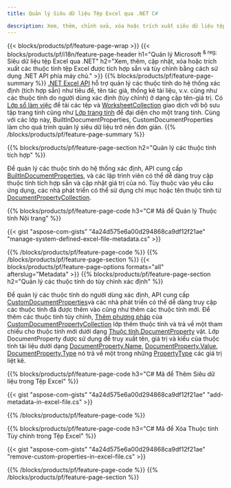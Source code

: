 ```yaml
---
title: Quản lý Siêu dữ liệu Tệp Excel qua .NET C#

description: Xem, thêm, chỉnh sửa, xóa hoặc trích xuất siêu dữ liệu tệp Excel chỉ với vài dòng mã C#
---
```

{{< blocks/products/pf/feature-page-wrap >}}
{{< blocks/products/pf/i18n/feature-page-header h1="Quản lý Microsoft <sup> & reg; </sup> Siêu dữ liệu tệp Excel qua .NET" h2="Xem, thêm, cập nhật, xóa hoặc trích xuất các thuộc tính tệp Excel được tích hợp sẵn và tùy chỉnh bằng cách sử dụng .NET API phía máy chủ." >}}
{{% blocks/products/pf/feature-page-summary %}}
[.NET Excel API](/cells/net/) hỗ trợ quản lý các thuộc tính do hệ thống xác định (tích hợp sẵn) như tiêu đề, tên tác giả, thống kê tài liệu, v.v. cũng như các thuộc tính do người dùng xác định (tùy chỉnh) ở dạng cặp tên-giá trị. Có [Lớp sổ làm việc](https://reference.aspose.com/cells/net/aspose.cells/workbook) để tải các tệp và [WorksheetCollection](https://reference.aspose.com/cells/net/aspose.cells/worksheetcollection) giao dịch với bộ sưu tập trang tính cũng như [Lớp trang tính](https://reference.aspose.com/cells/net/aspose.cells/worksheet) để đại diện cho một trang tính. Cùng với các lớp này, BuiltInDocumentProperties, CustomDocumentProperties làm cho quá trình quản lý siêu dữ liệu trở nên đơn giản. 
{{% /blocks/products/pf/feature-page-summary %}}

{{% blocks/products/pf/feature-page-section h2="Quản lý các thuộc tính tích hợp" %}}

Để quản lý các thuộc tính do hệ thống xác định, API cung cấp [BuiltInDocumentProperties](https://reference.aspose.com/cells/net/aspose.cells/workbook/properties/builtindocumentproperties), và các lập trình viên có thể dễ dàng truy cập thuộc tính tích hợp sẵn và cập nhật giá trị của nó. Tùy thuộc vào yêu cầu ứng dụng, các nhà phát triển có thể sử dụng chỉ mục hoặc tên thuộc tính từ [DocumentPropertyCollection](https://reference.aspose.com/cells/net/aspose.cells.properties/documentpropertycollection). 

{{% blocks/products/pf/feature-page-code h3="C# Mã để Quản lý Thuộc tính Nội trang" %}}

{{< gist "aspose-com-gists" "4a24d575e6a00d294868ca9df12f21ae" "manage-system-defined-excel-file-metadata.cs" >}}

{{% /blocks/products/pf/feature-page-code %}}
{{% /blocks/products/pf/feature-page-section %}}
{{< blocks/products/pf/feature-page-options formats="all" afterslug="Metadata" >}}
{{% blocks/products/pf/feature-page-section h2="Quản lý các thuộc tính do tùy chỉnh xác định" %}}

Để quản lý các thuộc tính do người dùng xác định, API cung cấp [CustomDocumentProperties](https://reference.aspose.com/cells/net/aspose.cells/workbook/properties/customdocumentproperties)và các nhà phát triển có thể dễ dàng truy cập các thuộc tính đã được thêm vào cũng như thêm các thuộc tính mới. Để thêm các thuộc tính tùy chỉnh, [Thêm phương pháp](https://reference.aspose.com/cells/net/aspose.cells.properties/customdocumentpropertycollection/methods/add/index) của [CustomDocumentPropertyCollection](https://reference.aspose.com/cells/net/aspose.cells.properties/customdocumentpropertycollection) lớp thêm thuộc tính và trả về một tham chiếu cho thuộc tính mới dưới dạng [Thuộc tính.DocumentProperty](https://reference.aspose.com/cells/net/aspose.cells.properties/documentproperty) vật. Lớp DocumentProperty được sử dụng để truy xuất tên, giá trị và kiểu của thuộc tính tài liệu dưới dạng [DocumentProperty.Name](https://reference.aspose.com/cells/net/aspose.cells.properties/documentproperty/properties/name), [DocumentProperty.Value](https://reference.aspose.com/cells/net/aspose.cells.properties/documentproperty/properties/value),  [DocumentProperty.Type](https://reference.aspose.com/cells/net/aspose.cells.properties/documentproperty/properties/type) nó trả về một trong những [PropertyType](https://reference.aspose.com/cells/net/aspose.cells.properties/propertytype) các giá trị liệt kê. 
 
{{% blocks/products/pf/feature-page-code h3="C# Mã để Thêm Siêu dữ liệu trong Tệp Excel" %}}

{{< gist "aspose-com-gists" "4a24d575e6a00d294868ca9df12f21ae" "add-metadata-in-excel-file.cs" >}}

{{% /blocks/products/pf/feature-page-code %}}


{{% blocks/products/pf/feature-page-code h3="C# Mã để Xóa Thuộc tính Tùy chỉnh trong Tệp Excel" %}}

{{< gist "aspose-com-gists" "4a24d575e6a00d294868ca9df12f21ae" "remove-custom-properties-in-excel-file.cs" >}}

{{% /blocks/products/pf/feature-page-code %}}
{{% /blocks/products/pf/feature-page-section %}}
